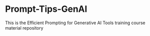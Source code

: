 # Prompt-Tips-GenAI
This is the Efficient Prompting for Generative AI Tools training course material repository

